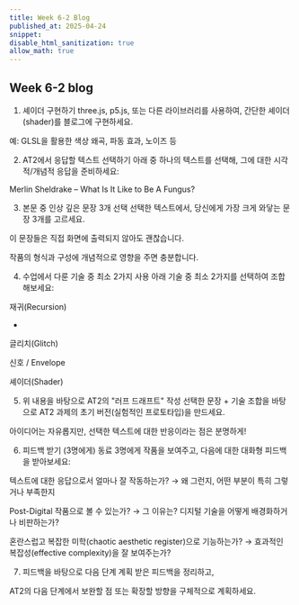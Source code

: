 ```yaml
---
title: Week 6-2 Blog
published_at: 2025-04-24
snippet:
disable_html_sanitization: true
allow_math: true
---
```


## Week 6-2 blog

1. 셰이더 구현하기
   three.js, p5.js, 또는 다른 라이브러리를 사용하여,
   간단한 셰이더(shader)를 블로그에 구현하세요.

예: GLSL을 활용한 색상 왜곡, 파동 효과, 노이즈 등

2. AT2에서 응답할 텍스트 선택하기
   아래 중 하나의 텍스트를 선택해, 그에 대한 시각적/개념적 응답을 준비하세요:

Merlin Sheldrake – What Is It Like to Be A Fungus?

3. 본문 중 인상 깊은 문장 3개 선택
   선택한 텍스트에서, 당신에게 가장 크게 와닿는 문장 3개를 고르세요.

이 문장들은 직접 화면에 출력되지 않아도 괜찮습니다.

작품의 형식과 구성에 개념적으로 영향을 주면 충분합니다.

4. 수업에서 다룬 기술 중 최소 2가지 사용
   아래 기술 중 최소 2가지를 선택하여 조합해보세요:

재귀(Recursion)

-

글리치(Glitch)

신호 / Envelope

셰이더(Shader)

5. 위 내용을 바탕으로 AT2의 "러프 드래프트" 작성
   선택한 문장 + 기술 조합을 바탕으로
   AT2 과제의 초기 버전(실험적인 프로토타입)을 만드세요.

아이디어는 자유롭지만, 선택한 텍스트에 대한 반응이라는 점은 분명하게!

6. 피드백 받기 (3명에게)
   동료 3명에게 작품을 보여주고, 다음에 대한 대화형 피드백을 받아보세요:

텍스트에 대한 응답으로서 얼마나 잘 작동하는가?
→ 왜 그런지, 어떤 부분이 특히 그렇거나 부족한지

Post-Digital 작품으로 볼 수 있는가?
→ 그 이유는? 디지털 기술을 어떻게 배경화하거나 비판하는가?

혼란스럽고 복잡한 미학(chaotic aesthetic register)으로 기능하는가?
→ 효과적인 복잡성(effective complexity)을 잘 보여주는가?

7. 피드백을 바탕으로 다음 단계 계획
   받은 피드백을 정리하고,

AT2의 다음 단계에서 보완할 점 또는 확장할 방향을 구체적으로 계획하세요.
